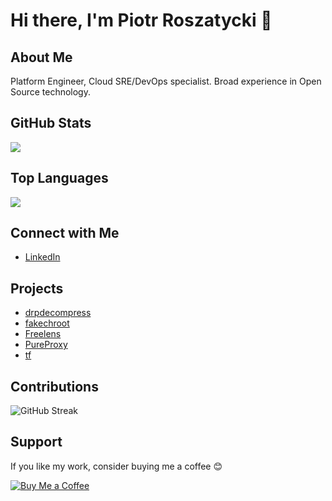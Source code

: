 # Hi there, I'm Piotr Roszatycki 👋

## About Me

Platform Engineer, Cloud SRE/DevOps specialist. Broad experience in Open
Source technology.

## GitHub Stats

<picture>
  <source
    srcset="https://github-readme-stats.vercel.app/api?username=dex4er&show_icons=true&theme=dark"
    media="(prefers-color-scheme: dark)"
  />
  <source
    srcset="https://github-readme-stats.vercel.app/api?username=dex4er&show_icons=true&theme=light"
    media="(prefers-color-scheme: light), (prefers-color-scheme: no-preference)"
  />
  <img src="https://github-readme-stats.vercel.app/api?username=dex4er&show_icons=true" />
</picture>

## Top Languages

<picture>
  <source
    srcset="https://github-readme-stats.vercel.app/api/top-langs/?username=dex4er&show_icons=true&theme=dark"
    media="(prefers-color-scheme: dark)"
  />
  <source
    srcset="https://github-readme-stats.vercel.app/api/top-langs/?username=dex4er&show_icons=true&theme=light"
    media="(prefers-color-scheme: light), (prefers-color-scheme: no-preference)"
  />
  <img src="https://github-readme-stats.vercel.app/api/top-langs/?username=dex4er&show_icons=true" />
</picture>

## Connect with Me

- [LinkedIn](https://www.linkedin.com/in/piotr.roszatycki)

## Projects

- [drpdecompress](https://github.com/dex4er/drpdecompress)
- [fakechroot](https://github.com/dex4er/fakechroot)
- [Freelens](https://github.com/freelensapp/freelens)
- [PureProxy](https://github.com/dex4er/pureproxy)
- [tf](https://github.com/dex4er/tf)

## Contributions

![GitHub Streak](https://github-readme-streak-stats.herokuapp.com/?user=dex4er&theme=radical)

## Support

If you like my work, consider buying me a coffee 😊

[![Buy Me a Coffee](https://img.shields.io/badge/Buy%20Me%20a%20Coffee-Donate-orange)](https://www.buymeacoffee.com/dex4er)
